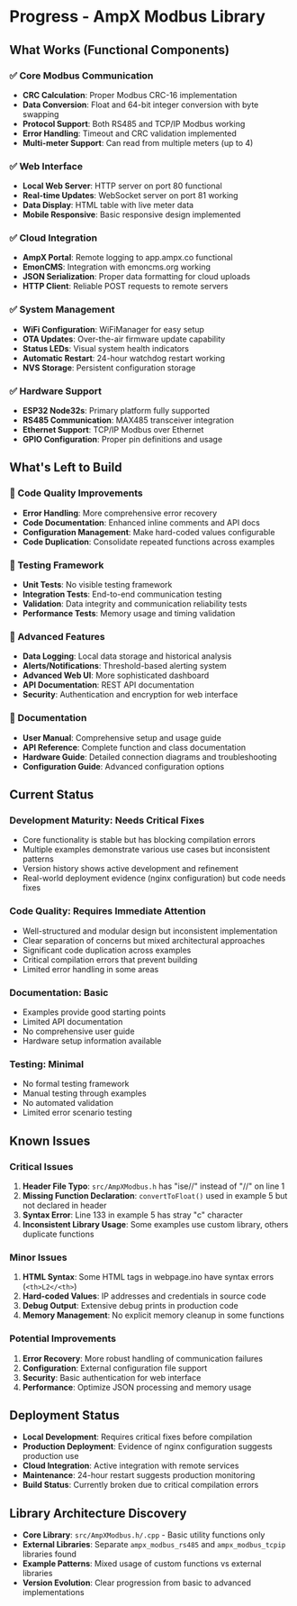 # Progress - AmpX Modbus Library

## What Works (Functional Components)

### ✅ Core Modbus Communication
- **CRC Calculation**: Proper Modbus CRC-16 implementation
- **Data Conversion**: Float and 64-bit integer conversion with byte swapping
- **Protocol Support**: Both RS485 and TCP/IP Modbus working
- **Error Handling**: Timeout and CRC validation implemented
- **Multi-meter Support**: Can read from multiple meters (up to 4)

### ✅ Web Interface
- **Local Web Server**: HTTP server on port 80 functional
- **Real-time Updates**: WebSocket server on port 81 working
- **Data Display**: HTML table with live meter data
- **Mobile Responsive**: Basic responsive design implemented

### ✅ Cloud Integration
- **AmpX Portal**: Remote logging to app.ampx.co functional
- **EmonCMS**: Integration with emoncms.org working
- **JSON Serialization**: Proper data formatting for cloud uploads
- **HTTP Client**: Reliable POST requests to remote servers

### ✅ System Management
- **WiFi Configuration**: WiFiManager for easy setup
- **OTA Updates**: Over-the-air firmware update capability
- **Status LEDs**: Visual system health indicators
- **Automatic Restart**: 24-hour watchdog restart working
- **NVS Storage**: Persistent configuration storage

### ✅ Hardware Support
- **ESP32 Node32s**: Primary platform fully supported
- **RS485 Communication**: MAX485 transceiver integration
- **Ethernet Support**: TCP/IP Modbus over Ethernet
- **GPIO Configuration**: Proper pin definitions and usage

## What's Left to Build

### 🔄 Code Quality Improvements
- **Error Handling**: More comprehensive error recovery
- **Code Documentation**: Enhanced inline comments and API docs
- **Configuration Management**: Make hard-coded values configurable
- **Code Duplication**: Consolidate repeated functions across examples

### 🔄 Testing Framework
- **Unit Tests**: No visible testing framework
- **Integration Tests**: End-to-end communication testing
- **Validation**: Data integrity and communication reliability tests
- **Performance Tests**: Memory usage and timing validation

### 🔄 Advanced Features
- **Data Logging**: Local data storage and historical analysis
- **Alerts/Notifications**: Threshold-based alerting system
- **Advanced Web UI**: More sophisticated dashboard
- **API Documentation**: REST API documentation
- **Security**: Authentication and encryption for web interface

### 🔄 Documentation
- **User Manual**: Comprehensive setup and usage guide
- **API Reference**: Complete function and class documentation
- **Hardware Guide**: Detailed connection diagrams and troubleshooting
- **Configuration Guide**: Advanced configuration options

## Current Status

### Development Maturity: **Needs Critical Fixes**
- Core functionality is stable but has blocking compilation errors
- Multiple examples demonstrate various use cases but inconsistent patterns
- Version history shows active development and refinement
- Real-world deployment evidence (nginx configuration) but code needs fixes

### Code Quality: **Requires Immediate Attention**
- Well-structured and modular design but inconsistent implementation
- Clear separation of concerns but mixed architectural approaches
- Significant code duplication across examples
- Critical compilation errors that prevent building
- Limited error handling in some areas

### Documentation: **Basic**
- Examples provide good starting points
- Limited API documentation
- No comprehensive user guide
- Hardware setup information available

### Testing: **Minimal**
- No formal testing framework
- Manual testing through examples
- No automated validation
- Limited error scenario testing

## Known Issues

### Critical Issues
1. **Header File Typo**: `src/AmpXModbus.h` has "ise//" instead of "//" on line 1
2. **Missing Function Declaration**: `convertToFloat()` used in example 5 but not declared in header
3. **Syntax Error**: Line 133 in example 5 has stray "c" character
4. **Inconsistent Library Usage**: Some examples use custom library, others duplicate functions

### Minor Issues
1. **HTML Syntax**: Some HTML tags in webpage.ino have syntax errors (`<th>L2</<th>`)
2. **Hard-coded Values**: IP addresses and credentials in source code
3. **Debug Output**: Extensive debug prints in production code
4. **Memory Management**: No explicit memory cleanup in some functions

### Potential Improvements
1. **Error Recovery**: More robust handling of communication failures
2. **Configuration**: External configuration file support
3. **Security**: Basic authentication for web interface
4. **Performance**: Optimize JSON processing and memory usage

## Deployment Status
- **Local Development**: Requires critical fixes before compilation
- **Production Deployment**: Evidence of nginx configuration suggests production use
- **Cloud Integration**: Active integration with remote services
- **Maintenance**: 24-hour restart suggests production monitoring
- **Build Status**: Currently broken due to critical compilation errors

## Library Architecture Discovery
- **Core Library**: `src/AmpXModbus.h/.cpp` - Basic utility functions only
- **External Libraries**: Separate `ampx_modbus_rs485` and `ampx_modbus_tcpip` libraries found
- **Example Patterns**: Mixed usage of custom functions vs external libraries
- **Version Evolution**: Clear progression from basic to advanced implementations
